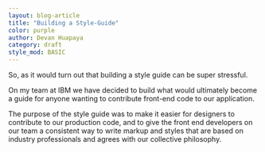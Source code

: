 ```yaml
---
layout: blog-article
title: "Building a Style-Guide"
color: purple
author: Devan Huapaya
category: draft
style_mod: BASIC
---
```


So, as it would turn out that building a style guide can be super stressful.

On my team at IBM we have decided to build what would ultimately become a guide
for anyone wanting to contribute front-end code to our application.

The purpose of the style guide was to make it easier for designers to contribute
to our production code, and to give the front end developers on our team a
consistent way to write markup and styles that are based on industry
professionals and agrees with our collective philosophy.
